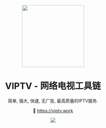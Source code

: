 <div align="center">
<img src="https://raw.githubusercontent.com/viptv-work/viptv-work.github.io/master/docs/VIPTV-LOGO-LONG-FINAL%401x-600x175.png" height="200" />
<h1 align="center">VIPTV - 网络电视工具链</h1>
  
简单, 强大, 快速, 无广告, 最高质量的IPTV服务.
  
🔗 https://viptv.work

<img src="https://readme-typing-svg.demolab.com?font=Fira+Code&size=22&pause=1000&width=600&random=false&lines=简单, 强大, 快速, 无广告, 最高质量的IPTV服务." />
</div>

